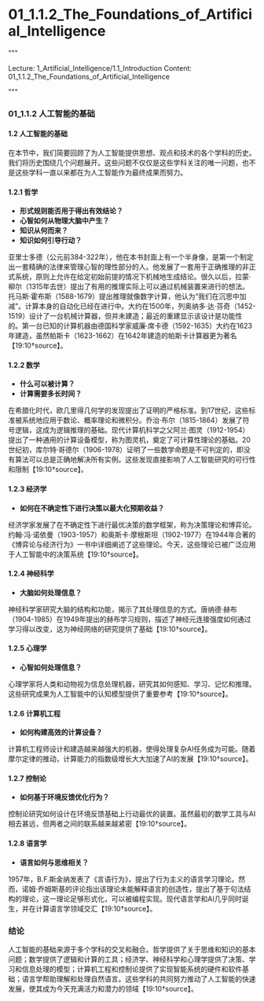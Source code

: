 # 01_1.1.2_The_Foundations_of_Artificial_Intelligence

"""

Lecture: 1_Artificial_Intelligence/1.1_Introduction
Content: 01_1.1.2_The_Foundations_of_Artificial_Intelligence

"""

### 01_1.1.2 人工智能的基础

#### 1.2 人工智能的基础

在本节中，我们简要回顾了为人工智能提供思想、观点和技术的各个学科的历史。我们将历史围绕几个问题展开。这些问题不仅仅是这些学科关注的唯一问题，也不是这些学科一直以来都在为人工智能作为最终成果而努力。

#### 1.2.1 哲学
- **形式规则能否用于得出有效结论？**
- **心智如何从物理大脑中产生？**
- **知识从何而来？**
- **知识如何引导行动？**

亚里士多德（公元前384-322年），他在本书封面上有一个半身像，是第一个制定出一套精确的法律来管理心智的理性部分的人。他发展了一套用于正确推理的非正式系统，原则上允许在给定初始前提的情况下机械地生成结论。很久以后，拉蒙·柳尔（1315年去世）提出了有用的推理实际上可以通过机械装置来进行的想法。托马斯·霍布斯（1588-1679）提出推理就像数字计算，他认为“我们在沉思中加减”。计算本身的自动化已经在进行中。大约在1500年，列奥纳多·达·芬奇（1452-1519）设计了一台机械计算器，但并未建造；最近的重建显示该设计是功能性的。第一台已知的计算机器由德国科学家威廉·席卡德（1592-1635）大约在1623年建造，虽然帕斯卡（1623-1662）在1642年建造的帕斯卡计算器更为著名【19:10†source】。

#### 1.2.2 数学
- **什么可以被计算？**
- **计算需要多长时间？**

在希腊化时代，欧几里得几何学的发现提出了证明的严格标准。到17世纪，这些标准被系统地应用于数论、概率理论和微积分。乔治·布尔（1815-1864）发展了符号逻辑，这成为逻辑推理的基础。现代计算机科学之父阿兰·图灵（1912-1954）提出了一种通用的计算设备模型，称为图灵机，奠定了可计算性理论的基础。20世纪初，库尔特·哥德尔（1906-1978）证明了一些数学命题是不可判定的，即没有算法可以总是正确地解决所有实例。这些发现直接影响了人工智能研究的可行性和限制【19:10†source】。

#### 1.2.3 经济学
- **如何在不确定性下进行决策以最大化预期收益？**

经济学家发展了在不确定性下进行最优决策的数学框架，称为决策理论和博弈论。约翰·冯·诺依曼（1903-1957）和奥斯卡·摩根斯坦（1902-1977）在1944年合著的《博弈论与经济行为》一书中详细阐述了这些理论。今天，这些理论已被广泛应用于人工智能中的决策系统【19:10†source】。

#### 1.2.4 神经科学
- **大脑如何处理信息？**

神经科学家研究大脑的结构和功能，揭示了其处理信息的方式。唐纳德·赫布（1904-1985）在1949年提出的赫布学习规则，描述了神经元连接强度如何通过学习得以改变，这为神经网络的研究提供了基础【19:10†source】。

#### 1.2.5 心理学
- **心智如何处理信息？**

心理学家将人类和动物视为信息处理机器，研究其如何感知、学习、记忆和推理。这些研究成果为人工智能中的认知模型提供了重要参考【19:10†source】。

#### 1.2.6 计算机工程
- **如何构建高效的计算设备？**

计算机工程师设计和建造越来越强大的机器，使得处理复杂AI任务成为可能。随着摩尔定律的推动，计算能力的指数级增长大大加速了AI的发展【19:10†source】。

#### 1.2.7 控制论
- **如何基于环境反馈优化行为？**

控制论研究如何设计在环境反馈基础上行动最优的装置。虽然最初的数学工具与AI相去甚远，但两者之间的联系越来越紧密【19:10†source】。

#### 1.2.8 语言学
- **语言如何与思维相关？**

1957年，B.F.斯金纳发表了《言语行为》，提出了行为主义的语言学习理论。然而，诺姆·乔姆斯基的评论指出该理论未能解释语言的创造性，提出了基于句法结构的理论，这一理论足够形式化，可以被编程实现。现代语言学和AI几乎同时诞生，并在计算语言学领域交汇【19:10†source】。

### 结论
人工智能的基础来源于多个学科的交叉和融合。哲学提供了关于思维和知识的基本问题；数学提供了逻辑和计算的工具；经济学、神经科学和心理学提供了决策、学习和信息处理的模型；计算机工程和控制论提供了实现智能系统的硬件和软件基础；语言学帮助理解和处理自然语言。这些学科的共同努力推动了人工智能的快速发展，使其成为今天充满活力和潜力的领域【19:10†source】。